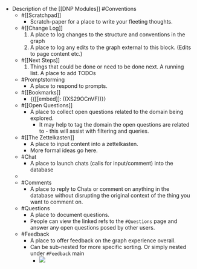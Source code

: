 - Description of the [[DNP Modules]] #Conventions
    - #[[Scratchpad]]
        - Scratch-paper for a place to write your fleeting thoughts.
    - #[[Change Log]]
        1. A place to log changes to the structure and conventions in the graph 
        2. A place to log any edits to the graph external to this block. (Edits to page content etc.)
    - #[[Next Steps]]
        1. Things that could be done or need to be done next. A running list. A place to add TODOs
    - #Promptstorming
        - A place to respond to prompts.
    - #[[Bookmarks]]
        - {{[[embed]]: ((XS29OCnVF))}}
    - #[[Open Questions]]
        - A place to collect open questions related to the domain being explored.
            - It may help to tag the domain the open questions are related to - this will assist with filtering and queries.
    - #[[The Zettelkasten]]
        - A place to input content into a zettelkasten.
        - More formal ideas go here.
    - #Chat
        - A place to launch chats (calls for input/comment) into the database
    - 
    - #Comments
        - A place to reply to Chats or comment on anything in the database without disrupting the original context of the thing you want to comment on.
    - #Questions
        - A place to document questions. 
        - People can view the linked refs to the `#Questions` page and answer any open questions posed by other users.
    - #Feedback
        - A place to offer feedback on the graph experience overall.
        - Can be sub-nested for more specific sorting. Or simply nested under `#Feedback` main
            - ![](https://firebasestorage.googleapis.com/v0/b/firescript-577a2.appspot.com/o/imgs%2Fapp%2Fjoel-covid19%2FwaFt0kiwU4.png?alt=media&token=fe7b2bc4-0f39-45cd-909a-97b067dfc952)
